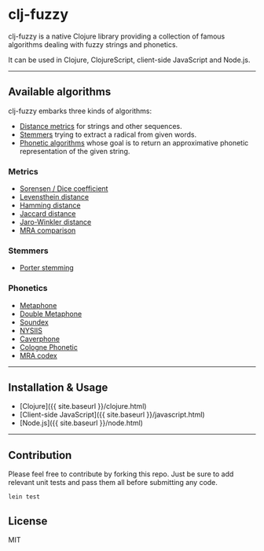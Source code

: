 # clj-fuzzy
clj-fuzzy is a native Clojure library providing a collection of famous algorithms dealing with fuzzy strings and phonetics.

It can be used in Clojure, ClojureScript, client-side JavaScript and Node.js.

---

## Available algorithms
clj-fuzzy embarks three kinds of algorithms:

* [Distance metrics](http://en.wikipedia.org/wiki/String_metric) for strings and other sequences.
* [Stemmers](http://en.wikipedia.org/wiki/Stemming) trying to extract a radical from given words.
* [Phonetic algorithms](http://en.wikipedia.org/wiki/Phonetic_algorithm) whose goal is to return an approximative phonetic representation of the given string.

### Metrics
* [Sorensen / Dice coefficient](http://en.wikipedia.org/wiki/S%C3%B8rensen%E2%80%93Dice_coefficient)
* [Levensthein distance](http://en.wikipedia.org/wiki/Levenshtein_distance)
* [Hamming distance](http://en.wikipedia.org/wiki/Hamming_distance)
* [Jaccard distance](http://en.wikipedia.org/wiki/Jaccard_index)
* [Jaro-Winkler distance](http://en.wikipedia.org/wiki/Jaro%E2%80%93Winkler_distance)
* [MRA comparison](http://en.wikipedia.org/wiki/Match_rating_approach)

### Stemmers
* [Porter stemming](http://en.wikipedia.org/wiki/Stemming)

### Phonetics
* [Metaphone](http://en.wikipedia.org/wiki/Metaphone)
* [Double Metaphone](http://en.wikipedia.org/wiki/Metaphone#Double_Metaphone)
* [Soundex](http://en.wikipedia.org/wiki/Soundex)
* [NYSIIS](http://en.wikipedia.org/wiki/New_York_State_Identification_and_Intelligence_System)
* [Caverphone](http://en.wikipedia.org/wiki/Caverphone)
* [Cologne Phonetic](http://de.wikipedia.org/wiki/K%C3%B6lner_Phonetik)
* [MRA codex](http://en.wikipedia.org/wiki/Match_rating_approach)

---

## Installation & Usage

* [Clojure]({{ site.baseurl }}/clojure.html)
* [Client-side JavaScript]({{ site.baseurl }}/javascript.html)
* [Node.js]({{ site.baseurl }}/node.html)

---

## Contribution
Please feel free to contribute by forking this repo. Just be sure to add relevant unit tests and pass them all before submitting any code.

```
lein test
```

## License
MIT
